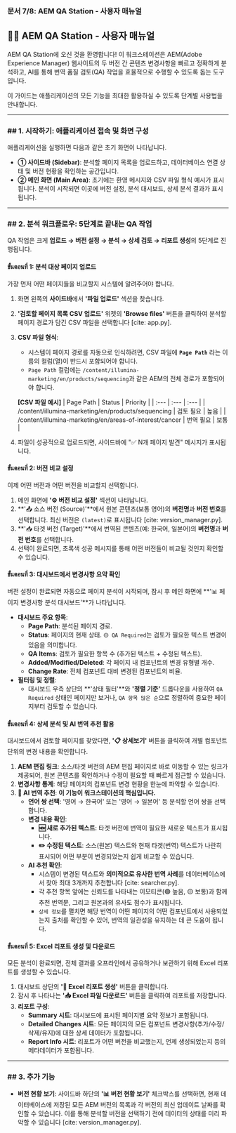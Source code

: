 

### **문서 7/8: AEM QA Station - 사용자 매뉴얼**

## **🧑‍💻 AEM QA Station - 사용자 매뉴얼**

AEM QA Station에 오신 것을 환영합니다! 이 워크스테이션은 AEM(Adobe Experience Manager) 웹사이트의 두 버전 간 콘텐츠 변경사항을 빠르고 정확하게 분석하고, AI를 통해 번역 품질 검토(QA) 작업을 효율적으로 수행할 수 있도록 돕는 도구입니다.

이 가이드는 애플리케이션의 모든 기능을 최대한 활용하실 수 있도록 단계별 사용법을 안내합니다.

---

### ## 1. 시작하기: 애플리케이션 접속 및 화면 구성

애플리케이션을 실행하면 다음과 같은 초기 화면이 나타납니다.



* **① 사이드바 (Sidebar)**: 분석할 페이지 목록을 업로드하고, 데이터베이스 연결 상태 및 버전 현황을 확인하는 공간입니다.
* **② 메인 화면 (Main Area)**: 초기에는 환영 메시지와 CSV 파일 형식 예시가 표시됩니다. 분석이 시작되면 이곳에 버전 설정, 분석 대시보드, 상세 분석 결과가 표시됩니다.

---

### ## 2. 분석 워크플로우: 5단계로 끝내는 QA 작업

QA 작업은 크게 **업로드 → 버전 설정 → 분석 → 상세 검토 → 리포트 생성**의 5단계로 진행됩니다.

#### **ขั้นตอนที่ 1: 분석 대상 페이지 업로드**

가장 먼저 어떤 페이지들을 비교할지 시스템에 알려주어야 합니다.

1.  화면 왼쪽의 **사이드바**에서 **'파일 업로드'** 섹션을 찾습니다.
2.  **'검토할 페이지 목록 CSV 업로드'** 위젯의 **'Browse files'** 버튼을 클릭하여 분석할 페이지 경로가 담긴 CSV 파일을 선택합니다 [cite: app.py].
3.  **CSV 파일 형식**:
    * 시스템이 페이지 경로를 자동으로 인식하려면, CSV 파일에 **`Page Path`** 라는 이름의 컬럼(열)이 반드시 포함되어야 합니다.
    * `Page Path` 컬럼에는 `/content/illumina-marketing/en/products/sequencing`과 같은 AEM의 전체 경로가 포함되어야 합니다.

    **[CSV 파일 예시]**
    | Page Path | Status | Priority |
    | :--- | :--- | :--- |
    | /content/illumina-marketing/en/products/sequencing | 검토 필요 | 높음 |
    | /content/illumina-marketing/en/areas-of-interest/cancer | 번역 필요 | 보통 |

4.  파일이 성공적으로 업로드되면, 사이드바에 "✅ N개 페이지 발견" 메시지가 표시됩니다.

#### **ขั้นตอนที่ 2: 버전 비교 설정**

이제 어떤 버전과 어떤 버전을 비교할지 선택합니다.

1.  메인 화면에 **'⚙️ 버전 비교 설정'** 섹션이 나타납니다.
2.  **'📤 소스 버전 (Source)'**에서 원본 콘텐츠(보통 영어)의 **버전명**과 **버전 번호**를 선택합니다. 최신 버전은 `(latest)`로 표시됩니다 [cite: version_manager.py].
3.  **'📥 타겟 버전 (Target)'**에서 번역된 콘텐츠(예: 한국어, 일본어)의 **버전명**과 **버전 번호**를 선택합니다.
4.  선택이 완료되면, 초록색 성공 메시지를 통해 어떤 버전들이 비교될 것인지 확인할 수 있습니다.



#### **ขั้นตอนที่ 3: 대시보드에서 변경사항 요약 확인**

버전 설정이 완료되면 자동으로 페이지 분석이 시작되며, 잠시 후 메인 화면에 **'📊 페이지 변경사항 분석 대시보드'**가 나타납니다.



* **대시보드 주요 항목**:
    * **Page Path**: 분석된 페이지 경로.
    * **Status**: 페이지의 현재 상태. `🟡 QA Required`는 검토가 필요한 텍스트 변경이 있음을 의미합니다.
    * **QA Items**: 검토가 필요한 항목 수 (추가된 텍스트 + 수정된 텍스트).
    * **Added/Modified/Deleted**: 각 페이지 내 컴포넌트의 변경 유형별 개수.
    * **Change Rate**: 전체 컴포넌트 대비 변경된 컴포넌트의 비율.
* **필터링 및 정렬**:
    * 대시보드 우측 상단의 **'상태 필터'**와 **'정렬 기준'** 드롭다운을 사용하여 `QA Required` 상태인 페이지만 보거나, `QA 항목 많은 순`으로 정렬하여 중요한 페이지부터 검토할 수 있습니다.

#### **ขั้นตอนที่ 4: 상세 분석 및 AI 번역 추천 활용**

대시보드에서 검토할 페이지를 찾았다면, **'📋 상세보기'** 버튼을 클릭하여 개별 컴포넌트 단위의 변경 내용을 확인합니다.

1.  **AEM 편집 링크**: 소스/타겟 버전의 AEM 편집 페이지로 바로 이동할 수 있는 링크가 제공되어, 원본 콘텐츠를 확인하거나 수정이 필요할 때 빠르게 접근할 수 있습니다.
2.  **변경사항 통계**: 해당 페이지의 컴포넌트 변경 현황을 한눈에 파악할 수 있습니다.
3.  **🤖 AI 번역 추천**: **이 기능이 워크스테이션의 핵심입니다.**
    * **언어 쌍 선택**: '영어 → 한국어' 또는 '영어 → 일본어' 등 분석할 언어 쌍을 선택합니다.
    * **변경 내용 확인**:
        * **🆕 새로 추가된 텍스트**: 타겟 버전에 번역이 필요한 새로운 텍스트가 표시됩니다.
        * **✏️ 수정된 텍스트**: 소스(원본) 텍스트와 현재 타겟(번역) 텍스트가 나란히 표시되어 어떤 부분이 변경되었는지 쉽게 비교할 수 있습니다.
    * **AI 추천 확인**:
        * 시스템이 변경된 텍스트와 **의미적으로 유사한 번역 사례**를 데이터베이스에서 찾아 최대 3개까지 추천합니다 [cite: searcher.py].
        * 각 추천 항목 앞에는 신뢰도를 나타내는 이모티콘(🟢 높음, 🟡 보통)과 함께 추천 번역문, 그리고 원본과의 유사도 점수가 표시됩니다.
        * `상세 정보`를 펼치면 해당 번역이 어떤 페이지의 어떤 컴포넌트에서 사용되었는지 출처를 확인할 수 있어, 번역의 일관성을 유지하는 데 큰 도움이 됩니다.



#### **ขั้นตอนที่ 5: Excel 리포트 생성 및 다운로드**

모든 분석이 완료되면, 전체 결과를 오프라인에서 공유하거나 보관하기 위해 Excel 리포트를 생성할 수 있습니다.

1.  대시보드 상단의 **'📄 Excel 리포트 생성'** 버튼을 클릭합니다.
2.  잠시 후 나타나는 **'📥 Excel 파일 다운로드'** 버튼을 클릭하여 리포트를 저장합니다.
3.  **리포트 구성**:
    * **Summary 시트**: 대시보드에 표시된 페이지별 요약 정보가 포함됩니다.
    * **Detailed Changes 시트**: 모든 페이지의 모든 컴포넌트 변경사항(추가/수정/삭제/유지)에 대한 상세 데이터가 포함됩니다.
    * **Report Info 시트**: 리포트가 어떤 버전을 비교했는지, 언제 생성되었는지 등의 메타데이터가 포함됩니다.

---

### ## 3. 추가 기능

* **버전 현황 보기**: 사이드바 하단의 **'📊 버전 현황 보기'** 체크박스를 선택하면, 현재 데이터베이스에 저장된 모든 AEM 버전의 목록과 각 버전의 최신 업데이트 날짜를 확인할 수 있습니다. 이를 통해 분석할 버전을 선택하기 전에 데이터의 상태를 미리 파악할 수 있습니다 [cite: version_manager.py].